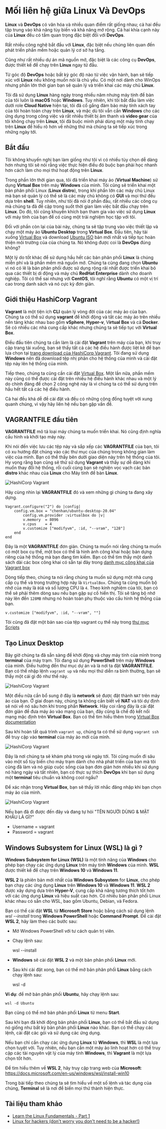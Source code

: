 # Mối liên hệ giữa Linux Và DevOps

**Linux** và **DevOps** có văn hóa và nhiều quan điểm rất giống nhau; cả hai đều tập trung vào khả năng tùy biến và khả năng mở rộng. Cả hai khía cạnh này của **Linux** đều có tầm quan trọng đặc biệt đối với **DevOps**.

Rất nhiều công nghệ bắt đầu với **Linux**, đặc biệt nếu chúng liên quan đến phát triển phần mềm hoặc quản lý cơ sở hạ tầng.

Cũng như rất nhiều dự án mã nguồn mở, đặc biệt là các công cụ **DevOps**, được thiết kế để chạy trên **Linux** ngay từ đầu.

Từ góc độ **DevOps** hoặc bất kỳ góc độ nào từ việc vận hành, bạn sẽ tiếp xúc với **Linux** nếu không muốn nói là chủ yếu. Có một nơi dành cho WinOps nhưng phần lớn thời gian bạn sẽ quản lý và triển khai các máy chủ **Linux**.

Tôi đã sử dụng **Linux** hàng ngày trong nhiều năm nhưng máy tính để bàn của tôi luôn là **macOS** hoặc **Windows**. Tuy nhiên, khi tôi bắt đầu làm việc dưới role **Cloud Native** hiện tại, tôi đã cố gắng đảm bảo máy tính xách tay của tôi hoàn toàn chạy trên **Linux**, và mặc dù tôi vẫn cần **Windows** cho các ứng dụng trong công việc và rất nhiều thiết bị âm thanh và **video gear** của tôi không chạy trên **Linux**, tôi đã buộc mình phải dùng một máy tính chạy trên **Linux** để hiểu rõ hơn về những thứ mà chúng ta sẽ tiếp xúc trong những ngày tới.

## Bắt đầu

Tôi không khuyến nghị bạn làm giống như tôi vì có nhiều tùy chọn dễ dàng hơn nhưng tôi sẽ nói rằng việc thực hiện điều đó buộc bạn phải học nhanh hơn cách làm cho mọi thứ hoạt động trên **Linux**.

Trong phần lớn thời gian qua, tôi đã triển khai máy ảo (**Virtual Machine**) sử dụng **Virtual Box** trên máy **Windows** của mình. Tôi cũng sẽ triển khai một bản phân phối Linux (**Linux distro**), trong khi phần lớn các máy chủ Linux mà bạn sẽ quản lý có thể sẽ là các máy chủ không có **GUI** và mọi thứ đều dựa trên **shell**. Tuy nhiên, như tôi đã nói ở phần đầu, rất nhiều các công cụ mà chúng ta đã đề cập trong suốt thời gian làm việc bắt đầu chạy trên **Linux**. Do đó, tôi cũng khuyến khích bạn tham gia vào việc sử dụng **Linux** với máy tính của bạn để có cùng một trải nghiệm học tập với tôi.

Đối với phần còn lại của bài này, chúng ta sẽ tập trung vào việc thiết lập và chạy một máy ảo **Ubuntu Desktop** trong **Virtual Box**. Đầu tiên, hãy tải xuống [Virtual Box](https://www.virtualbox.org/) và download [Ubuntu ISO](https://ubuntu.com/download) bản mới nhất và tiếp tục hoàn thiện môi trường của của chúng ta. Nó không được coi là **DevOps** đúng không?

Một lý do tốt khác để sử dụng hầu hết các bản phân phối **Linux** là chúng miễn phí và là phần mềm mã nguồn mở. Chúng ta cũng đang chọn **Ubuntu** vì nó có lẽ là bản phân phối được sử dụng rộng rãi nhất được triển khai bỏ qua các thiết bị di động và máy chủ **RedHat Enterprise** dành cho doanh nghiệp. Tôi có thể sai nhưng với **CentOS**, tôi nghĩ rằng **Ubuntu** có một vị trí cao trong danh sách và nó cực kỳ đơn giản.

## Giới thiệu HashiCorp Vagrant

**Vagrant** là một tiện ích **CLI** quản lý vòng đời của các máy ảo của bạn. Chúng ta có thể sử dụng **vagrant** để khởi động và tắt các máy ảo trên nhiều nền tảng khác nhau bao gồm **vSphere**, **Hyper-v**, V**irtual Box** và cả **Docker**. Sẽ có nhiều các nhà cung cấp khác nhưng chúng ta sẽ tiếp tục với **Virtual Box**.

Điều đầu tiên chúng ta cần làm là cài đặt **Vagrant** trên máy của bạn, khi truy cập trang tải xuống, bạn sẽ thấy tất cả các hệ điều hành được liệt kê để bạn lựa chọn tại [trang download của HashiCorp Vagrant](https://www.vagrantup.com/downloads). Tôi đang sử dụng **Windows** nên đã download tệp nhị phân cho hệ thống của mình và cài đặt tệp này lên hệ thống của mình.

Tiếp theo, chúng ta cũng cần cài đặt [Virtual Box](https://www.virtualbox.org/wiki/Downloads). Một lần nữa, phần mềm này cũng có thể được cài đặt trên nhiều hệ điều hành khác nhau và một lý do chính đáng để chọn 2 công nghệ này là vì chúng ta có thể sử dụng trên hầu hết tất cả các hệ điều hành.

Cả hai đều khá dễ đề cài đặt và đều có những cộng đồng tuyệt vời xung quanh chúng, vì vậy hãy liên hệ nếu bạn gặp vấn đề.

## VAGRANTFILE đầu tiên

**VAGRANTFILE** mô tả loại máy chúng ta muốn triển khai. Nó cũng định nghĩa cấu hình và khởi tạo máy này.

Khi nói đến việc lưu các tệp này và sắp xếp các **VAGRANTFILE** của bạn, tôi có xu hướng đặt chúng vào các thư mục của chúng trong không gian làm việc của mình. Bạn có thể thấy bên dưới giao diện này trên hệ thống của tôi. Hy vọng rằng bạn cũng sẽ thử sử dụng **Vagrant** và thấy sự dễ dàng khi muốn thay đổi hệ thống, rồi cuối cùng bạn sẽ nghiện vọc vạch các bản **distro** khác nhau của **Linux** cho Máy tính để bàn **Linux**.

![HashiCorp Vagrant](../../Image/HashiCorp-Vagrant01.png)

Hãy cùng nhìn lại **VAGRANTFILE** đó và xem những gì chúng ta đang xây dựng.

```
Vagrant.configure("2") do |config|
    config.vm.box = "chenhan/ubuntu-desktop-20.04"
        config.vm.provider :virtualbox do |v|
        v.memory  = 8096
        v.cpus    = 4
        v.customize ["modifyvm", :id, "--vram", "128"]
    end
end
```

Đây là một **VAGRANTFILE** đơn giản. Chúng ta muốn nói rằng chúng ta muốn có một box cụ thể, một box có thể là hình ảnh công khai hoặc bản dựng riêng của hệ thống mà bạn đang tìm kiếm. Bạn có thể tìm thấy một danh sách dài các box công khai có sẵn tại đây trong [danh mục công khai của Vagrant box](https://app.vagrantup.com/boxes/search)

Dòng tiếp theo, chúng ta nói rằng chúng ta muốn sử dụng một nhà cung cấp cụ thể và trong trường hợp này là `VirtualBox`. Chúng ta cũng muốn bộ nhớ của máy là `8GB` và số lượng CPU là `4`. Theo kinh nghiệm của tôi, bạn có thể sẽ phải thêm dòng sau nếu bạn gặp sự cố hiển thị. Tôi sẽ tăng bộ nhớ này lên đến `128MB` nhưng nó hoàn toàn phụ thuộc vào cấu hình hệ thống của bạn.

```
v.customize ["modifyvm", :id, "--vram", ""]
```

Tôi cũng đã đặt một bản sao của tệp vagrant cụ thể này trong [thư mục Scripts](/Scripts/VAGRANTFILE)

## Tạo Linux Desktop

Bây giờ chúng ta đã sẵn sàng để khởi động và chạy máy tính của mình trong **terminal** của máy trạm. Tôi đang sử dụng **PowerShell** trên máy **Windows** của mình. Điều hướng đến thư mục dự án và là nơi ta đặt **VAGRANTFILE**. Bạn có thể nhập lệnh `vagrant up` và nếu mọi thứ diễn ra bình thường, bạn sẽ thấy một cái gì đó như thế này.

![HashiCorp Vagrant](../../Image/HashiCorp-Vagrant02.png)

Một điều nữa cần bổ sung ở đây là **network** sẽ được đặt thành `NAT` trên máy ảo của bạn. Ở giai đoạn này, chúng ta không cần biết về **NAT** và tôi dự định sẽ nói về nó sâu hơn khi trong phần **Network**. Hãy coi rằng đây là cài đặt đơn giản để đưa máy ảo vào mạng của bạn, đây cũng là chế độ kết nối mạng mặc định trên **Virtual Box**. Bạn có thể tìm hiểu thêm trong [Virtual Box documentation](https://www.virtualbox.org/manual/ch06.html#network_nat)

Sau khi hoàn tất quá trình `vagrant up`, chúng ta có thể sử dụng `vagrant ssh` để truy cập vào **terminal** của máy ảo mới của mình.

![HashiCorp Vagrant](../../Image/HashiCorp-Vagrant03.png)

Đây là nơi chúng ta sẽ khám phá trong vài ngày tới. Tôi cũng muốn đi sâu vào một số tùy biến cho máy trạm dành cho nhà phát triển của bạn mà tôi cũng đã làm và nó giúp cuộc sống của bạn đơn giản hơn nhiều khi sử dụng nó hàng ngày và tất nhiên, bạn có thực sự thích **DevOps** khi bạn sử dụng một **terminal** tiêu chuẩn và không cool ngầu?

Để xác nhận trong **Virtual Box**, bạn sẽ thấy lời nhắc đăng nhập khi bạn chọn máy ảo của mình.

![HashiCorp Vagrant](../../Image/HashiCorp-Vagrant04.png)

Nếu bạn đã đi được đến đây và đang tự hỏi "TÊN NGƯỜI DÙNG & MẬT KHẨU LÀ GÌ?"

- Username = vagrant
- Password = vagrant

## Windows Subsystem for Linux (WSL) là gì ?

**Windows Subsystem for Linux (WSL)** là một tính năng của **Windows** cho phép bạn chạy các ứng dụng **Linux** trên máy tính **Windows** của mình. **WSL** được thiết kế để chạy trên **Windows 10** và **Windows 11**.

**WSL 2** là phiên bản mới nhất của **Windows Subsystem** for **Linux**, cho phép bạn chạy các ứng dụng **Linux** trên **Windows 10** và **Windows 11**. **WSL 2** được xây dựng dựa trên **Hyper-V**, cung cấp khả năng tương thích tốt hơn với các ứng dụng **Linux** và hiệu suất cao hơn. Có nhiều bản phân phối Linux khác nhau có sẵn cho WSL, bao gồm Ubuntu, Debian, và Fedora.

Bạn có thể cài đặt **WSL** từ **Microsoft Store** hoặc bằng cách sử dụng lệnh *wsl --install* trong **Windows PowerShell** hoặc **Command Prompt**. Để cài đặt **WSL 2**, hãy làm theo các bước sau:

- Mở Windows PowerShell với tư cách quản trị viên.

- Chạy lệnh sau:

    wsl --install

- **Windows** sẽ cài đặt **WSL 2** và một bản phân phối **Linux** mới.

- Sau khi cài đặt xong, bạn có thể mở bản phân phối **Linux** bằng cách chạy lệnh sau:

    wsl -d <distribution name>

**Ví dụ**: để mở bản phân phối **Ubuntu**, hãy chạy lệnh sau:

    wsl -d Ubuntu

Bạn cũng có thể mở bản phân phối **Linux** từ menu **Start**.

Sau khi bạn đã khởi động bản phân phối **Linux**, bạn có thể bắt đầu sử dụng nó giống như bất kỳ bản phân phối **Linux** nào khác. Bạn có thể chạy các lệnh, cài đặt các gói và sử dụng các ứng dụng.

Nếu bạn chỉ cần chạy các ứng dụng **Linux** từ **Windows**, thì **WSL** là một lựa chọn tuyệt vời. Tuy nhiên, nếu bạn cần một máy ảo linh hoạt hơn có thể truy cập các tài nguyên vật lý của máy tính **Windows**, thì **Vagrant** là một lựa chọn tốt hơn.

Để tìm hiểu thêm về **WSL 2**, hãy truy cập trang web của **Microsoft**: https://docs.microsoft.com/en-us/windows/wsl/install-win10

Trong bài tiếp theo chúng ta sẽ tìm hiểu về một số lệnh và tác dụng của chúng, **Terminal** sẽ là nơi để biến mọi thứ thành hiện thực.

## Tài liệu tham khảo

- [Learn the Linux Fundamentals - Part 1](https://www.youtube.com/watch?v=kPylihJRG70)
- [Linux for hackers (don't worry you don't need to be a hacker!)](https://www.youtube.com/watch?v=VbEx7B_PTOE)